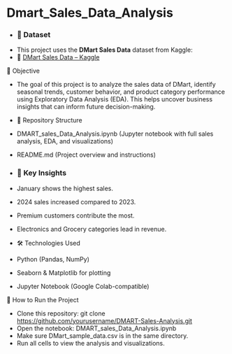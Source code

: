 # Dmart_Sales_Data_Analysis

- ### 📁 Dataset
- This project uses the **DMart Sales Data** dataset from Kaggle:
- 🔗 [DMart Sales Data – Kaggle](https://www.kaggle.com/datasets/nafisansari/dmart-sample-dataset)


📌 Objective
- The goal of this project is to analyze the sales data of DMart, identify seasonal trends, customer behavior, and product category performance using Exploratory Data Analysis (EDA). This helps uncover business insights that can inform future decision-making.


- 📂 Repository Structure
- DMART_sales_Data_Analysis.ipynb	(Jupyter notebook with full sales analysis, EDA, and visualizations)
- README.md	(Project overview and instructions)

- ### 📌 Key Insights
- January shows the highest sales.
- 2024 sales increased compared to 2023.
- Premium customers contribute the most.
- Electronics and Grocery categories lead in revenue.



- 🛠️ Technologies Used
- Python (Pandas, NumPy)
- Seaborn & Matplotlib for plotting
- Jupyter Notebook (Google Colab-compatible)

🚀 How to Run the Project
- Clone this repository:
  git clone https://github.com/yourusername/DMART-Sales-Analysis.git
- Open the notebook:
  DMART_sales_Data_Analysis.ipynb
- Make sure DMart_sample_data.csv is in the same directory.
- Run all cells to view the analysis and visualizations.
